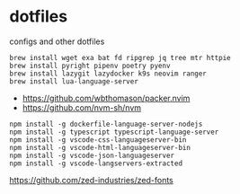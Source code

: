 # dotfiles
configs and other dotfiles


```shell
brew install wget exa bat fd ripgrep jq tree mtr httpie
brew install pyright pipenv poetry pyenv
brew install lazygit lazydocker k9s neovim ranger
brew install lua-language-server
```

* https://github.com/wbthomason/packer.nvim
* https://github.com/nvm-sh/nvm

```
npm install -g dockerfile-language-server-nodejs
npm install -g typescript typescript-language-server
npm install -g vscode-css-languageserver-bin
npm install -g vscode-html-languageserver-bin
npm install -g vscode-json-languageserver
npm install -g vscode-langservers-extracted
```
https://github.com/zed-industries/zed-fonts
